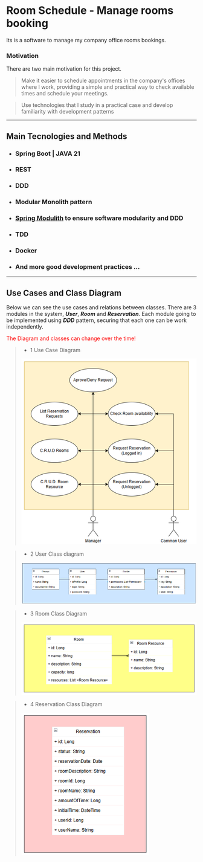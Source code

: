 # Room Schedule - Manage rooms booking

Its is a software to manage my company office rooms bookings. 



### Motivation
There are two main motivation for this project.

> Make it easier to schedule appointments in the company's offices where I work, providing a simple and practical way to check available times and schedule your meetings.

> Use technologies that I study in a practical case and develop familiarity with development patterns

---

## Main Tecnologies and Methods

- ### Spring Boot | JAVA 21
- ### REST
- ### DDD
- ### Modular Monolith pattern
- ### <a href="https://spring.o/projects/spring-modulith">Spring Modulith</a> to ensure software modularity and DDD
- ### TDD
- ### Docker
- ### And more good development practices ...

---

## Use Cases and Class Diagram

Below we can see the use cases and relations between classes. There are 3 modules in the system,
_**User**_, _**Room**_ and _**Reservation**_. Each module going to be implemented using _**DDD**_ pattern,
securing that each one can be work independently.

<p style="color : Red">The Diagram and classes can change over the time!</p>

> - 1 Use Case Diagram 
>
>![img_3.png](img_3.png)

> - 2 User Class diagram
>
>![img.png](img.png)

> - 3 Room Class Diagram
>
>![img_1.png](img_1.png)

> - 4 Reservation Class Diagram
>
>![img_2.png](img_2.png)

